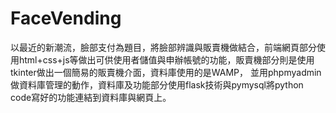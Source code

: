 # FaceVending
以最近的新潮流，臉部支付為題目，將臉部辨識與販賣機做結合，前端網頁部分使用html+css+js等做出可供使用者儲值與申辦帳號的功能，販賣機部分則是使用tkinter做出一個簡易的販賣機介面，資料庫使用的是WAMP，
並用phpmyadmin做資料庫管理的動作，資料庫及功能部分使用flask技術與pymysql將python code寫好的功能連結到資料庫與網頁上。
